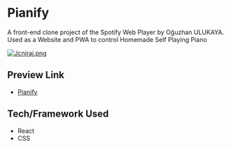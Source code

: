 # Pianify

A front-end clone project of the Spotify Web Player by Oğuzhan ULUKAYA. Used as a Website and PWA to control Homemade Self Playing Piano

[![Jcnjraj.png](https://iili.io/Jcnjraj.png)](https://freeimage.host/)
## Preview Link
- [Pianify](https://piano-website-chi.vercel.app/)

## Tech/Framework Used
* React
* CSS
